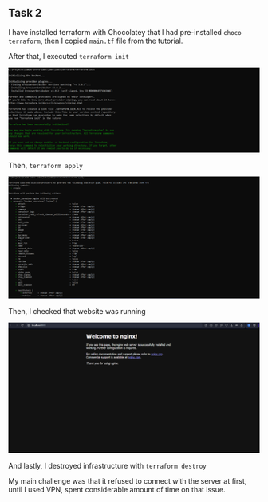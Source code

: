 ## Task 2

I have installed terraform with Chocolatey that I had pre-installed ```choco terraform```, then I copied ```main.tf``` file from the tutorial.

After that, I executed ```terraform init```

![](4.png)

Then, ```terraform apply```

![](5.png)

Then, I checked that website was running

![](6.png)

And lastly, I destroyed infrastructure with ```terraform destroy```

My main challenge was that it refused to connect with the server at first, until I used VPN, spent considerable amount of time on that issue.
